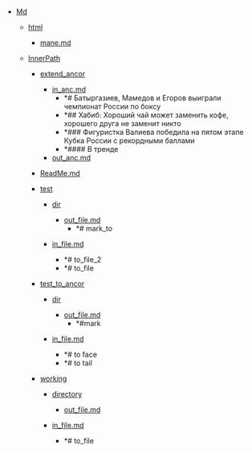 - <a href = "E:\Node_projects\Node_Way\NBase\_Md\_Index\__\Md\cat.Md\dir.Md.md">Md</a>
    - <a href = "E:\Node_projects\Node_Way\NBase\_Md\_Index\__\Md\html\cat.html\dir.html.md">html</a>
        - <a href = "E:\Node_projects\Node_Way\NBase\_Md\_Index\__\Md\html\mane.md">mane.md</a>
    
    - <a href = "E:\Node_projects\Node_Way\NBase\_Md\_Index\__\Md\InnerPath\cat.InnerPath\dir.InnerPath.md">InnerPath</a>
        - <a href = "E:\Node_projects\Node_Way\NBase\_Md\_Index\__\Md\InnerPath\extend_ancor\cat.extend_ancor\dir.extend_ancor.md">extend_ancor</a>
            - <a href = "E:\Node_projects\Node_Way\NBase\_Md\_Index\__\Md\InnerPath\extend_ancor\in_anc.md">in_anc.md</a>
                - *# Батыргазиев, Мамедов и Егоров выиграли чемпионат России по боксу
                - *## Хабиб: Хороший чай может заменить кофе, хорошего друга не заменит никто
                - *### Фигуристка Валиева победила на пятом этапе Кубка России с рекордными баллами
                - *#### В тренде 
            - <a href = "E:\Node_projects\Node_Way\NBase\_Md\_Index\__\Md\InnerPath\extend_ancor\out_anc.md">out_anc.md</a>
        
        - <a href = "E:\Node_projects\Node_Way\NBase\_Md\_Index\__\Md\InnerPath\ReadMe.md">ReadMe.md</a>
        - <a href = "E:\Node_projects\Node_Way\NBase\_Md\_Index\__\Md\InnerPath\test\cat.test\dir.test.md">test</a>
            - <a href = "E:\Node_projects\Node_Way\NBase\_Md\_Index\__\Md\InnerPath\test\dir\cat.dir\dir.dir.md">dir</a>
                - <a href = "E:\Node_projects\Node_Way\NBase\_Md\_Index\__\Md\InnerPath\test\dir\out_file.md">out_file.md</a>
                    - *# mark_to
            
            - <a href = "E:\Node_projects\Node_Way\NBase\_Md\_Index\__\Md\InnerPath\test\in_file.md">in_file.md</a>
                - *# to_file_2
                - *# to_file
        
        - <a href = "E:\Node_projects\Node_Way\NBase\_Md\_Index\__\Md\InnerPath\test_to_ancor\cat.test_to_ancor\dir.test_to_ancor.md">test_to_ancor</a>
            - <a href = "E:\Node_projects\Node_Way\NBase\_Md\_Index\__\Md\InnerPath\test_to_ancor\dir\cat.dir\dir.dir.md">dir</a>
                - <a href = "E:\Node_projects\Node_Way\NBase\_Md\_Index\__\Md\InnerPath\test_to_ancor\dir\out_file.md">out_file.md</a>
                    - *#mark
            
            - <a href = "E:\Node_projects\Node_Way\NBase\_Md\_Index\__\Md\InnerPath\test_to_ancor\in_file.md">in_file.md</a>
                - *# to face
                - *# to tail
        
        - <a href = "E:\Node_projects\Node_Way\NBase\_Md\_Index\__\Md\InnerPath\working\cat.working\dir.working.md">working</a>
            - <a href = "E:\Node_projects\Node_Way\NBase\_Md\_Index\__\Md\InnerPath\working\directory\cat.directory\dir.directory.md">directory</a>
                - <a href = "E:\Node_projects\Node_Way\NBase\_Md\_Index\__\Md\InnerPath\working\directory\out_file.md">out_file.md</a>
            
            - <a href = "E:\Node_projects\Node_Way\NBase\_Md\_Index\__\Md\InnerPath\working\in_file.md">in_file.md</a>
                - *# to_file
        
    
